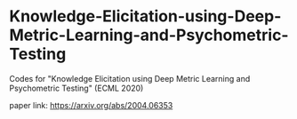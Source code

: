# Knowledge-Elicitation-using-Deep-Metric-Learning-and-Psychometric-Testing
Codes for "Knowledge Elicitation using Deep Metric Learning and Psychometric Testing"  (ECML 2020)

paper link: https://arxiv.org/abs/2004.06353
